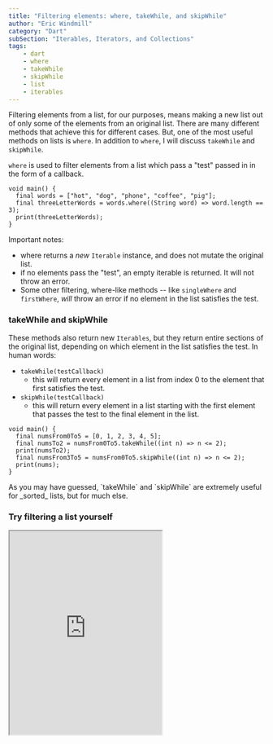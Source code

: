 ```yaml
---
title: "Filtering elements: where, takeWhile, and skipWhile"
author: "Eric Windmill"
category: "Dart"
subSection: "Iterables, Iterators, and Collections"
tags:
    - dart
    - where
    - takeWhile
    - skipWhile
    - list
    - iterables
---
```


Filtering elements from a list, for our purposes, means making a new list out of only some of the elements from an original list. There are many different methods that achieve this for different cases. But, one of the most useful methods on lists is  `where`. In addition to `where`, I will discuss `takeWhile` and `skipWhile`.

`where` is used to filter elements from a list which pass a "test" passed in in the form of a callback. 

```run-dartpad:theme-light:run-false:split-60
void main() {
  final words = ["hot", "dog", "phone", "coffee", "pig"];
  final threeLetterWords = words.where((String word) => word.length == 3);
  print(threeLetterWords);      
}
```

Important notes: 

- where returns a _new_ `Iterable` instance, and does not mutate the original list.
- if no elements pass the "test", an empty iterable is returned. It will not throw an error.
- Some other filtering, where-like methods -- like `singleWhere` and `firstWhere`, _will_ throw an error if no element in the list satisfies the test.

### takeWhile and skipWhile

These methods also return new `Iterables`, but they return entire sections of the original list, depending on which element in the list satisfies the test. In human words:

- `takeWhile(testCallback)`
    - this will return every element in a list from index 0 to the element that first satisfies the test.
- `skipWhile(testCallback)`
    - this will return every element in a list starting with the first element that passes the test to the final element in the list.
    
```run-dartpad:theme-light:run-false:split-60
void main() {
  final numsFrom0To5 = [0, 1, 2, 3, 4, 5];
  final numsTo2 = numsFrom0To5.takeWhile((int n) => n <= 2);
  print(numsTo2);
  final numsFrom3To5 = numsFrom0To5.skipWhile((int n) => n <= 2);
  print(nums);
}
```

<div class="aside">
    As you may have guessed, `takeWhile` and `skipWhile` are extremely useful for _sorted_ lists, but for much else.
</div> 

### Try filtering a list yourself

<iframe style="height:400px;" src="https://dartpad.dev/embed-inline.html?id=9f5065991b2194a12fc03fbf7c0fc0e3&split=60&theme=dark"></iframe>




 